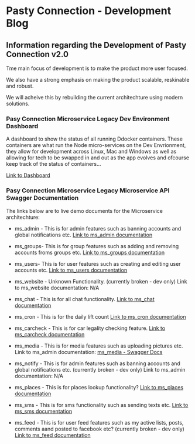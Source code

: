 # Pasty Connection - Development Blog

## Information regarding the Development of Pasty Connection v2.0

Tme main focus of development is to make the product more user focused.

We also have a strong emphasis on making the product scalable, reskinable and robust.

We will acheive this by rebuilding the current architechture using modern solutions.

### Pasy Connection Microservice Legacy Dev Environment Dashboard

A dashboard to show the status of all running Ddocker containers. These containers are what run the Node micro-services on the Dev Envrionment, they allow for development across Linux, Mac and Windows as well as allowing for tech to be swapped in and out as the app evolves and ofcourse keep track of the status of containers...

[Link to Dashboard](http://159.65.27.95:5050)

### Pasy Connection Microservice Legacy Microservice API Swagger Documentation

The links below are to live demo documents for the Microservice architechture:

- ms_admin - This is for admin features such as banning accounts and global notifications etc.
    [Link to ms_admin documentation](http://159.65.27.95/ms_admin/api-docs/)

- ms_groups- This is for group features such as adding and removing accounts froms groups etc.
    [Link to ms_groups documentation](http://159.65.27.95/ms_groups/api-docs/)

- ms_users- This is for user features such as creating and editing user accounts etc.
    [Link to ms_users documentation](http://159.65.27.95/ms_users/api-docs/)

- ms_website - Unknown Functionality. (currently broken - dev only)
    Link to ms_website documentation: N/A

- ms_chat - This is for all chat functionality. 
    [Link to ms_chat documentation](http://159.65.27.95/ms_chat/api-docs/)

- ms_cron - This is for the daily lift count
    [Link to ms_cron documentation](http://159.65.27.95/ms_cron/api-docs/)

- ms_carcheck - This is for car legality checking feature.
    [Link to ms_carcheck documentation](http://159.65.27.95/ms_carcheck/api-docs/)

- ms_media - This is for media features such as uploading pictures etc.
    Link to ms_admin documentation:  [ms_media - Swagger Docs](http://159.65.27.95/ms_media/api-docs/)

- ms_notify - This is for admin features such as banning accounts and global notifications etc. (currently broken - dev only)
    Link to ms_admin documentation: N/A

- ms_places - This is for places lookup functionality? 
    [Link to ms_places documentation](http://159.65.27.95/ms_places/api-docs/)

- ms_sms - This is for sms functionality such as sending texts etc.
    [Link to ms_sms documentation](http://159.65.27.95/ms_sms/api-docs/)

- ms_feed - This is for user feed features such as my active lists, posts, comments aand posted to facebook etc? (currently broken - dev only)
    [Link to ms_feed documentation](http://159.65.27.95/ms_feed/api-docs/)
